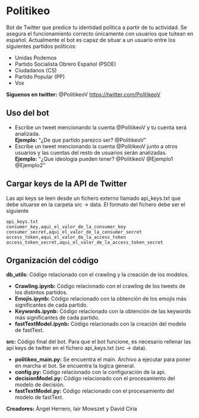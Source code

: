 # Politikeo
Bot de Twitter que predice tu identidad política a partir de tu actividad. Se asegura el funcionamiento correcto únicamente con usuarios que tuitean en español. Actualmente el bot es capaz de situar a un usuario entre los siguientes partidos políticos:
- Unidas Podemos
- Partido Socialista Obrero Español (PSOE)
- Ciudadanos (CS)
- Partido Popular (PP)
- Vox

**Siguenos en twitter:** @PolitikeoV https://twitter.com/PolitikeoV

## Uso del bot
- Escribe un tweet mencionando la cuenta @PolitikeoV y tu cuenta será analizada.<br>
**Ejemplo:** "¿De que partido parezco ser? @PolitikeoV"
- Escribe un tweet mencionando la cuenta @PolitikeoV junto a otros usuarios y las cuentas del resto de usuarios serán analizadas.<br>
**Ejemplo:** "¿Que ideologia pueden tener? @PolitikeoV @Ejemplo1 @Ejemplo2"

## Cargar keys de la API de Twitter

Las api keys se leen desde un fichero externo llamado api_keys.txt que debe situarse en la carpeta src → data. El formato del fichero debe ser el siguiente
~~~
api_keys.txt
consumer_key,aqui_el_valor_de_la_consumer_key
consumer_secret,aqui_el_valor_de_la_consumer_secret
access_token,aqui_el_valor_de_la_access_token
access_token_secret,aqui_el_valor_de_la_access_token_secret
~~~

## Organización del código

**db_utils:** Código relacionado con el crawling y la creación de los modelos.
  - **Crawling.ipynb:** Código relacionado con el crawling de los tweets de los distintos partidos.
  - **Emojis.ipynb:** Código relacionado con la obtención de los emojis más significantes de cada partido.
  - **Keywords.ipynb:** Código relacionado con la obtención de las keywords más significantes de cada partido.
  - **fastTextModel.ipynb:** Código relacionado con la creación del modelo de fastText.
  
**src:** Código final del bot. Para que el bot funcione, es necesario rellenar las api keys de twitter en el fichero api_keys.txt (src → data).
  - **politikeo_main.py:** Se encuentra el main. Archivo a ejecutar para poner en marcha el bot. Se encuentra la logica general.
  - **config.py:** Código relacionado con la configuración de la api.
  - **decisionModel.py:** Código relacionado con el procesamiento del modelo de decisión.
  - **fastTextModel.py:** Código relacionado con el procesamiento del modelo de fastText.

**Creadores:** Àngel Herrero, Iair Mowszet y David Ciria
